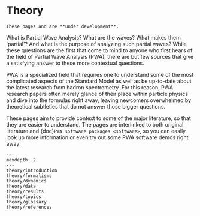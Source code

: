 # Theory

```{warning}
These pages and are **under development**.
```

What is Partial Wave Analysis? What are the waves? What makes them 'partial'?
And what is the purpose of analyzing such partial waves? While these questions
are the first that come to mind to anyone who first hears of the field of
Partial Wave Analysis (PWA), there are but few sources that give a satisfying
answer to these more contextual questions.

PWA is a specialized field that requires one to understand some of the most
complicated aspects of the Standard Model as well as be up-to-date about the
latest research from hadron spectrometry. For this reason, PWA research papers
often merely glance of their place within particle physics and dive into the
formulas right away, leaving newcomers overwhelmed by theoretical subtleties
that do not answer those bigger questions.

These pages aim to provide context to some of the major literature, so that
they are easier to understand. The pages are interlinked to both original
literature and {doc}`PWA software packages <software>`, so you can easily look
up more information or even try out some PWA software demos right away!

```{toctree}
---
maxdepth: 2
---
theory/introduction
theory/formalisms
theory/dynamics
theory/data
theory/results
theory/topics
theory/glossary
theory/references
```
